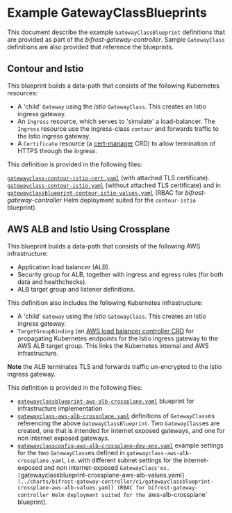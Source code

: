 # Example GatewayClassBlueprints

This document describe the example `GatewayClassBlueprint` definitions
that are provided as part of the *bifrost-gateway-controller*. Sample
`GatewayClass` definitions are also provided that reference the
blueprints.

## Contour and Istio

This blueprint builds a data-path that consists of the following
Kubernetes resources:

- A 'child' `Gateway` using the *istio* `GatewayClass`. This creates
  an Istio ingress gateway.
- An `Ingress` resource, which serves to 'simulate' a
  load-balancer. The `Ingress` resource use the ingress-class
  `contour` and forwards traffic to the Istio ingress gateway.
- A `Certificate` resource (a [cert-manager](https://cert-manager.io/)
  CRD) to allow termination of HTTPS through the ingress.

This definition is provided in the following files:

[`gatewayclass-contour-istio-cert.yaml`](blueprints/gatewayclass-contour-istio-cert.yaml)
(with attached TLS certificate).
[`gatewayclass-contour-istio.yaml`](blueprints/gatewayclass-contour-istio.yaml)
(without attached TLS certificate) and in
[`gatewayclassblueprint-contour-istio-values.yaml`](../charts/bifrost-gateway-controller/ci/gatewayclassblueprint-contour-istio-values.yaml)
(RBAC for *bifrost-gateway-controller* Helm deployment suited for the `contour-istio` blueprint).

## AWS ALB and Istio Using Crossplane

This blueprint builds a data-path that consists of the following AWS
infrastructure:

- Application load balancer (ALB).
- Security group for ALB, together with ingress and egress rules (for
  both data and healthchecks).
- ALB target group and listener definitions.

This definition also includes the following Kubernetes infrastructure:

- A 'child' `Gateway` using the *istio* `GatewayClass`. This creates
  an Istio ingress gateway.
- `TargetGroupBinding` (an [AWS load balancer controller
  CRD](https://github.com/kubernetes-sigs/aws-load-balancer-controller/)
  for propagating Kubernetes endpoints for the Istio ingress gateway
  to the AWS ALB target group. This links the Kubernetes internal and
  AWS infrastructure.

**Note** the ALB terminates TLS and forwards traffic un-encrypted to
the Istio ingress gateway.

This definition is provided in the following files:

- [`gatewayclassblueprint-aws-alb-crossplane.yaml`](blueprints/gatewayclassblueprint-aws-alb-crossplane.yaml) blueprint for infrastructure implementation
- [`gatewayclass-aws-alb-crossplane.yaml`](blueprints/gatewayclass-aws-alb-crossplane.yaml) definitions of `GatewayClass`es referencing the above `GatewayClassBlueprint`. Two `GatewayClass`es are created, one that is intended for internet exposed gateways, and one for non internet exposed gateways.
- [`gatewayclassconfig-aws-alb-crossplane-dev-env.yaml`](../test-data/gatewayclassconfig-aws-alb-crossplane-dev-env.yaml) example settings for the two `GatewayClass`es defined in `gatewayclass-aws-alb-crossplane.yaml`, i.e. with different subnet settings for the internet-exposed and non internet-exposed `GatewayClass'es.
[`gatewayclassblueprint-crossplane-aws-alb-values.yaml`](../charts/bifrost-gateway-controller/ci/gatewayclassblueprint-crossplane-aws-alb-values.yaml)
(RBAC for bifrost-gateway-controller Helm deployment suited for the `aws-alb-crossplane` blueprint).
